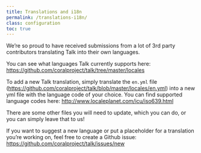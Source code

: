 ```yaml
---
title: Translations and i18n
permalink: /translations-i18n/
class: configuration
toc: true
---
```


We’re so proud to have received submissions from a lot of 3rd party contributors translating Talk into their own languages.

You can see what languages Talk currently supports here: https://github.com/coralproject/talk/tree/master/locales

To add a new Talk translation, simply translate the `en.yml` file (https://github.com/coralproject/talk/blob/master/locales/en.yml) into a new yml file with the language code of your choice. You can find supported language codes here: http://www.localeplanet.com/icu/iso639.html

There are some other files you will need to update, which you can do, or you can simply leave that to us!

If you want to suggest a new language or put a placeholder for a translation you’re working on, feel free to create a Github issue: https://github.com/coralproject/talk/issues/new
